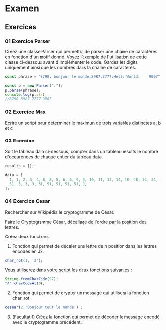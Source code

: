# Examen

## Exercices

### 01 Exercice Parser

Créez une classe Parser qui permettra de parser une chaîne de caractères en fonction d'un motif donné. Voyez l’exemple de l'utilisation de cette classe ci-dessous avant d'implémenter le code. Gardez les digits uniquement ainsi que les nombres dans la chaîne de caractères.

```js
const phrase = "8790: bonjour le monde:8987:7777:Hello World:    9007";

const p = new Parser(":");
p.parse(phrase);
console.log(p.str);
//8790 8987 7777 9007
```

### 02 Exercice Max

Ecrire un script pour déterminer le maximun de trois variables distinctes a, b et c

### 03 Exercice

Soit le tableau data ci-dessous, compter dans un tableau results le nombre d'occurences de chaque entier du tableau data.

```js
results = [];

data = [
  1, 1, 2, 3, 4, 8, 8, 5, 6, 6, 9, 9, 10, 11, 12, 14, 48, 48, 51, 51, 1, 1, 1,
  51, 3, 3, 3, 51, 51, 51, 51, 51, 0,
];
```

### 04 Exercice César 

Rechercher sur Wikipédia le cryptogramme de César.

Faire le Cryptogramme César, décallage de l'ordre par la position des lettres.

Créez deux fonctions 

1. Fonction qui permet de décaler une lettre de n position dans les lettres encodés en JS.

```js
char_rot(1, 'Z');
``` 

Vous utiliserez dans votre script les deux fonctions suivantes :

```js
String.fromCharCode(97);
"A".charCodeAt(0);
```

2. Fonction qui permet de crypter un message qui utilisera la fonction char_rot

```js
cesear(2,'Bonjour tout le monde') ;
```

3. (Facultatif) Créez la fonction qui permet de décoder le message encodé avec le cryptogramme précédent.
